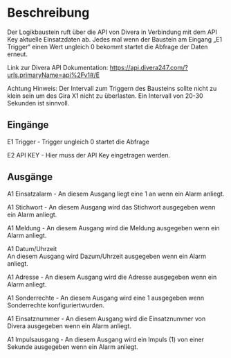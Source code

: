 # Beschreibung
Der Logikbaustein ruft über die API von Divera in Verbindung mit dem API Key aktuelle Einsatzdaten ab. Jedes mal wenn der Baustein am Eingang „E1 Trigger“ einen Wert ungleich 0 bekommt startet die Abfrage der Daten erneut.

Link zur Divera API Dokumentation: https://api.divera247.com/?urls.primaryName=api%2Fv1#/E

Achtung
Hinweis: Der Intervall zum Triggern des Bausteins sollte nicht zu klein sein um des Gira X1 nicht zu überlasten. Ein Intervall von 20-30 Sekunden ist sinnvoll.

## Eingänge

E1 Trigger - Trigger ungleich 0 startet die Abfrage

E2 API KEY - Hier muss der API Key eingetragen werden.


## Ausgänge

A1 Einsatzalarm	- An diesem Ausgang liegt eine 1 an wenn ein Alarm anliegt.

A1 Stichwort - An diesem Ausgang wird das Stichwort ausgegeben wenn ein Alarm anliegt.

A1 Meldung - An diesem Ausgang wird die Meldung ausgegeben wenn ein Alarm anliegt.

A1 Datum/Uhrzeit	
An diesem Ausgang wird Dazum/Uhrzeit ausgegeben wenn ein Alarm anliegt.

A1 Adresse - An diesem Ausgang wird die Adresse ausgegeben wenn ein Alarm anliegt.

A1 Sonderrechte - An diesem Ausgang wird eine 1 ausgegeben wenn Sonderrechte konfiguriertwurden.

A1 Einsatznummer - An diesem Ausgang wird die Einsatznummer von Divera ausgegeben wenn ein Alarm anliegt.

A1 Impulsausgang - An diesem Ausgang wird ein Impuls (1) von einer Sekunde ausgegeben wenn ein Alarm anliegt.
